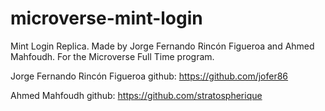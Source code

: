 # microverse-mint-login 
Mint Login Replica. 
Made by 
Jorge Fernando Rincón Figueroa and Ahmed Mahfoudh.
For the Microverse Full Time program.

Jorge Fernando Rincón Figueroa github: https://github.com/jofer86


Ahmed Mahfoudh github: https://github.com/stratospherique